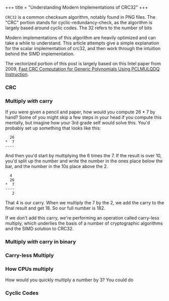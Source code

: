 +++
title = "Understanding Modern Implementations of CRC32"
+++
<!-- title = "An Approachable Explanation of SIMD Accelerated crc32" -->

`CRC32` is a common checksum algorithm, notably found in PNG files. The "CRC" portion stands for cyclic-redundancy-check, as the algorithm is largely based around cyclic codes. The 32 refers to the number of bits 

Modern implementations of this algorithm are heavily optimized and can take a while to understand. This article attempts give a simple explanation for the scalar implementation of crc32, and then work through the intuition behind the SIMD implementation.

The vectorized portion of this post is largely based on this Intel paper from 2009, [Fast CRC Computation for Generic Polynomials Using PCLMULQDQ Instruction](https://www.intel.com/content/dam/www/public/us/en/documents/white-papers/fast-crc-computation-generic-polynomials-pclmulqdq-paper.pdf).

### CRC

<!-- https://en.wikipedia.org/wiki/Computation_of_cyclic_redundancy_checks -->
<!-- https://github.com/rurban/crcutil -->
<!-- https://en.wikipedia.org/wiki/Cyclic_redundancy_check -->
<!-- https://github.com/cloudflare/zlib -->

### Multiply _with_ carry

If you were given a pencil and paper, how would you compute 26 * 7 by hand? Some of you might skip a few steps in your head if you compute this mentally, but imagine how your 3rd grade self would solve this. You'd probably set up something that looks like this:

```
  26
*  7
----
```

And then you'd start by multiplying the 6 times the 7. If the result is over 10, you'd split up the number and write the number in the ones place below the bar, and the number in the 10s place above the 2.

```
  4
  26
*  7
----
   2
```

That 4 is our carry. When we multiply the 7 by the 2, we add the carry to the final result and get 18. So our full number is 182. 

If we don't add this carry, we're performing an operation called carry-less multiply, which underlies the basis of a number of cryptographic algorithms and the SIMD solution to CRC32.

### Multiply _with_ carry in binary

### Carry-less Multiply

### How CPUs multiply

How would you quickly multiply a number by 3? You could do 

<!-- Most programmers are familiar with simple bit hacks. If you bitshift to the left (`>>`), you can quickly divide a number by 2. If you bitshift to the right (`<<`) you can do the inverse and multiply by 2. -->


<!-- https://lemire.me/blog/2015/10/26/crazily-fast-hashing-with-carry-less-multiplications/ -->
<!-- https://github.com/lemire/StronglyUniversalStringHashing -->
<!-- https://arxiv.org/abs/1503.03465 -->

### Cyclic Codes

<!-- https://home.work.caltech.edu/~ling/webs/EE127/EE127A/handout/Ch8.pdf -->
<!-- https://en.wikipedia.org/wiki/Cyclic_code -->


<!-- https://www.intel.com/content/dam/www/public/us/en/documents/white-papers/crc-iscsi-polynomial-crc32-instruction-paper.pdf -->
<!-- https://lxp32.github.io/docs/a-simple-example-crc32-calculation/ -->
<!-- https://www.intel.com/content/www/us/en/docs/intrinsics-guide/index.html#expand=4474&ig_expand=4673,7124&cats=Cryptography&text=crc32 -->